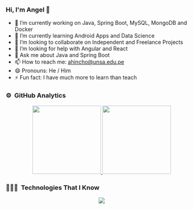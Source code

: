 ### Hi, I'm Angel 👋

<!--
**ahincho/ahincho** is a ✨ _special_ ✨ repository because its `README.md` (this file) appears on your GitHub profile.
-->

- 🔭 I’m currently working on Java, Spring Boot, MySQL, MongoDB and Docker
- 🌱 I’m currently learning Android Apps and Data Science
- 👯 I’m looking to collaborate on Independent and Freelance Projects
- 🤔 I’m looking for help with Angular and React
- 💬 Ask me about Java and Spring Boot
- 📫 How to reach me: ahincho@unsa.edu.pe
- 😄 Pronouns: He / Him
- ⚡ Fun fact: I have much more to learn than teach

### ⚙️ &nbsp;GitHub Analytics

<p align="center">
<a href="https://github.com/ahincho">
  <img height="180em" src="https://github-readme-stats-eight-theta.vercel.app/api?username=ahincho&show_icons=true&theme=algolia&include_all_commits=true&count_private=true"/>
  <img height="180em" src="https://github-readme-stats-eight-theta.vercel.app/api/top-langs/?username=ahincho&layout=compact&langs_count=8&theme=algolia"/>
</a>
</p>

### 👨🏻‍💻 &nbsp;Technologies That I Know

<p align="center">
  <a href="https://skillicons.dev">
    <img src="https://skillicons.dev/icons?i=html,css,bootstrap	,js,ts,git,github,py,c,cs,cpp,java,kotlin,gradle,maven,spring,angular,react,mysql,postgres,mongodb,postman,docker,vscode,idea,androidstudio&perline=13"/>
  </a>
</p>

